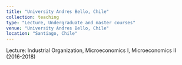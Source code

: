 ```yaml
---
title: "University Andres Bello, Chile"
collection: teaching
type: "Lecture, Undergraduate and master courses"
venue: "University Andres Bello, Chile"
location: "Santiago, Chile"
---
```


Lecture: Industrial Organization,
         Microeconomics I,
         Microeconomics II (2016-2018)



